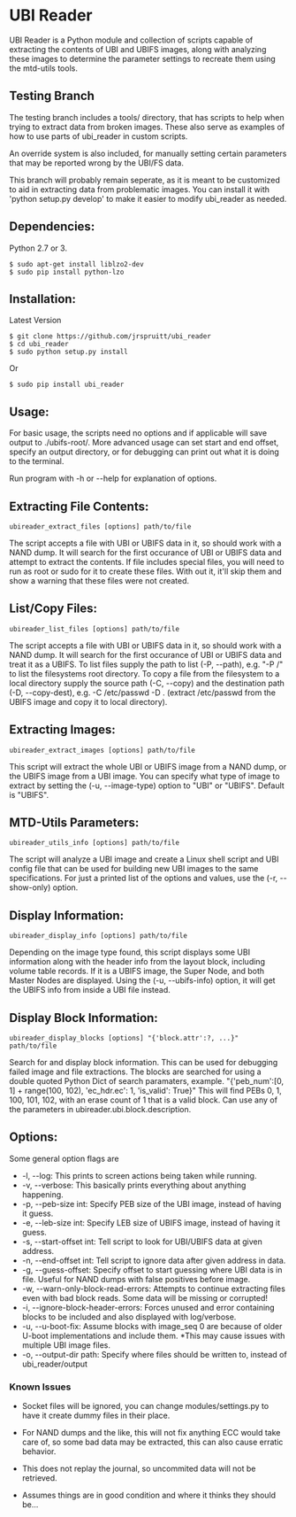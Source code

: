 # UBI Reader
UBI Reader is a Python module and collection of scripts capable of extracting
the contents of UBI and UBIFS images, along with analyzing these images to
determine the parameter settings to recreate them using the mtd-utils tools.

## Testing Branch
The testing branch includes a tools/ directory, that has scripts to help when trying to extract data from broken images. These also serve as examples of how to use parts of ubi_reader in custom scripts.

An override system is also included, for manually setting certain parameters that may be reported wrong by the UBI/FS data.

This branch will probably remain seperate, as it is meant to be customized to aid in extracting data from problematic images. You can install it with 'python setup.py develop' to make it easier to modify ubi_reader as needed.

## Dependencies:

Python 2.7 or 3.

    $ sudo apt-get install liblzo2-dev
    $ sudo pip install python-lzo


## Installation:

Latest Version

    $ git clone https://github.com/jrspruitt/ubi_reader
    $ cd ubi_reader
    $ sudo python setup.py install

Or

    $ sudo pip install ubi_reader


## Usage:
For basic usage, the scripts need no options and if applicable will save output
to ./ubifs-root/. More advanced usage can set start and end offset, specify
an output directory, or for debugging can print out what it is doing to the
terminal.

Run program with -h or --help for explanation of options.

## Extracting File Contents:
    ubireader_extract_files [options] path/to/file

The script accepts a file with UBI or UBIFS data in it, so should work with a NAND
dump. It will search for the first occurance of UBI or UBIFS data and attempt to
extract the contents. If file includes special files, you will need to run as
root or sudo for it to create these files. With out it, it'll skip them and show a
warning that these files were not created.

## List/Copy Files:
    ubireader_list_files [options] path/to/file

The script accepts a file with UBI or UBIFS data in it, so should work with a NAND
dump. It will search for the first occurance of UBI or UBIFS data and treat it as
a UBIFS. To list files supply the path to list (-P, --path), e.g. "-P /" to list
the filesystems root directory. To copy a file from the filesystem to a local directory
supply the source path (-C, --copy) and the destination path (-D, --copy-dest),
e.g. -C /etc/passwd -D . (extract /etc/passwd from the UBIFS image and copy it to
local directory).

## Extracting Images:
    ubireader_extract_images [options] path/to/file

This script will extract the whole UBI or UBIFS image from a NAND dump, or the UBIFS
image from a UBI image. You can specify what type of image to extract by setting the
(-u, --image-type) option to "UBI" or "UBIFS". Default is "UBIFS".

## MTD-Utils Parameters:
    ubireader_utils_info [options] path/to/file

The script will analyze a UBI image and create a Linux shell script and UBI config
file that can be used for building new UBI images to the same specifications. For
just a printed list of the options and values, use the (-r, --show-only) option.

## Display Information:
    ubireader_display_info [options] path/to/file

Depending on the image type found, this script displays some UBI information along with
the header info from the layout block, including volume table records. If it is a UBIFS
image, the Super Node, and both Master Nodes are displayed. Using the (-u, --ubifs-info)
option, it will get the UBIFS info from inside a UBI file instead.

## Display Block Information:
    ubireader_display_blocks [options] "{'block.attr':?, ...}" path/to/file

Search for and display block information. This can be used for debugging failed image
and file extractions. The blocks are searched for using a double quoted Python Dict of
search paramaters, example. "{'peb_num':[0, 1] + range(100, 102), 'ec_hdr.ec': 1, 'is_valid': True}"
This will find PEBs 0, 1, 100, 101, 102, with an erase count of 1 that is a valid block.
Can use any of the parameters in ubireader.ubi.block.description.

## Options:
Some general option flags are
* -l, --log: This prints to screen actions being taken while running.
* -v, --verbose: This basically prints everything about anything happening.
* -p, --peb-size int: Specify PEB size of the UBI image, instead of having it guess.
* -e, --leb-size int: Specify LEB size of UBIFS image, instead of having it guess.
* -s, --start-offset int: Tell script to look for UBI/UBIFS data at given address.
* -n, --end-offset int: Tell script to ignore data after given address in data.
* -g, --guess-offset: Specify offset to start guessing where UBI data is in file. Useful for NAND dumps with false positives before image.
* -w, --warn-only-block-read-errors: Attempts to continue extracting files even with bad block reads. Some data will be missing or corrupted!
* -i, --ignore-block-header-errors: Forces unused and error containing blocks to be included and also displayed with log/verbose.
* -u, --u-boot-fix: Assume blocks with image_seq 0 are because of older U-boot implementations and include them. *This may cause issues with multiple UBI image files.
* -o, --output-dir path: Specify where files should be written to, instead of ubi_reader/output

### Known Issues

* Socket files will be ignored, you can change modules/settings.py to have it create dummy files in their place.

* For NAND dumps and the like, this will not fix anything ECC would take care of, so some bad data
may be extracted, this can also cause erratic behavior.

* This does not replay the journal, so uncommited data will not be retrieved.

* Assumes things are in good condition and where it thinks they should be...


